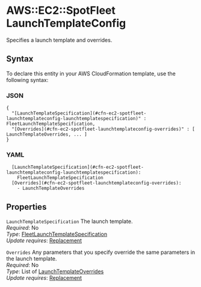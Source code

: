 # AWS::EC2::SpotFleet LaunchTemplateConfig<a name="aws-properties-ec2-spotfleet-launchtemplateconfig"></a>

Specifies a launch template and overrides\.

## Syntax<a name="aws-properties-ec2-spotfleet-launchtemplateconfig-syntax"></a>

To declare this entity in your AWS CloudFormation template, use the following syntax:

### JSON<a name="aws-properties-ec2-spotfleet-launchtemplateconfig-syntax.json"></a>

```
{
  "[LaunchTemplateSpecification](#cfn-ec2-spotfleet-launchtemplateconfig-launchtemplatespecification)" : FleetLaunchTemplateSpecification,
  "[Overrides](#cfn-ec2-spotfleet-launchtemplateconfig-overrides)" : [ LaunchTemplateOverrides, ... ]
}
```

### YAML<a name="aws-properties-ec2-spotfleet-launchtemplateconfig-syntax.yaml"></a>

```
  [LaunchTemplateSpecification](#cfn-ec2-spotfleet-launchtemplateconfig-launchtemplatespecification):
    FleetLaunchTemplateSpecification
  [Overrides](#cfn-ec2-spotfleet-launchtemplateconfig-overrides):
    - LaunchTemplateOverrides
```

## Properties<a name="aws-properties-ec2-spotfleet-launchtemplateconfig-properties"></a>

`LaunchTemplateSpecification` <a name="cfn-ec2-spotfleet-launchtemplateconfig-launchtemplatespecification"></a>
The launch template\.  
_Required_: No  
_Type_: [FleetLaunchTemplateSpecification](aws-properties-ec2-spotfleet-fleetlaunchtemplatespecification.md)  
_Update requires_: [Replacement](https://docs.aws.amazon.com/AWSCloudFormation/latest/UserGuide/using-cfn-updating-stacks-update-behaviors.html#update-replacement)

`Overrides` <a name="cfn-ec2-spotfleet-launchtemplateconfig-overrides"></a>
Any parameters that you specify override the same parameters in the launch template\.  
_Required_: No  
_Type_: List of [LaunchTemplateOverrides](aws-properties-ec2-spotfleet-launchtemplateoverrides.md)  
_Update requires_: [Replacement](https://docs.aws.amazon.com/AWSCloudFormation/latest/UserGuide/using-cfn-updating-stacks-update-behaviors.html#update-replacement)
